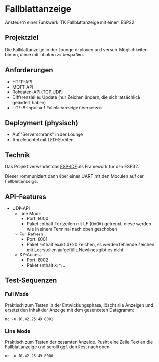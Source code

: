 # Fallblattanzeige

Ansteuern einer Funkwerk ITK Fallblattanzeige mit einem ESP32

## Projektziel
Die Fallblattanzeige in der Lounge deployen und versch. Möglichkeiten bieten,
diese mit Inhalten zu bespaßen.

## Anforderungen
- HTTP-API
- MQTT-API
- Rohdaten-API (TCP,UDP)
- Differenzielles Update (nur Zeichen ändern, die sich tatsächlich geändert haben)
- UTF-8-Input auf Fallblattanzeige übersetzen

## Deployment (physisch)
- Auf "Serverschrank" in der Lounge
- Angeleuchtet mit LED-Streifen

## Technik
Das Projekt verwendet das [ESP-IDF](https://github.com/espressif/esp-idf) als Framework
für den ESP32.

Dieser kommuniziert dann über einen UART mit den Modulen auf der Fallblattanzeige.

## API-Features

- UDP-API
  - Line Mode
    - Port: 8000
    - Paket enthält Textzeilen mit LF (0x0A) getrennt, diese werden wie in einem Terminal nach oben geschoben
  - Full Refresh
    - Port: 8001
    - Paket enthält exakt 4*20 Zeichen, es werden fehlende Zeichen mit Leerstellen aufgefüllt. Newlines gibt es nicht.
  - XY-Access
    - Port: 8002
    - Paket enthält `X;Y;…`

## Test-Sequenzen

### Full Mode
Praktisch zum Testen in der Entwicklungsphase, löscht alle Anzeigen
und ersetzt den Inhalt der Anzeige mit dem gesendeten Datagramm:

```
nc -u 10.42.25.49 8001
```

### Line Mode
Praktisch zum Testen der gesamten Anzeige. Pusht eine Zeile Text an die
Fallblattanzeige und scrollt ggf. den Rest nach oben.

```
nc -u 10.42.25.49 8000
```